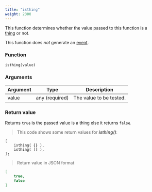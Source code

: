 ```yaml
---
title: "isthing"
weight: 2300
---
```


This function determines whether the value passed to this function
is a [thing](../../data-types/thing) or not.

This function does *not* generate an [event](../../events).

### Function

`isthing(value)`

### Arguments

Argument | Type | Description
-------- | ---- | -----------
value | any (required) | The value to be tested.

### Return value

Returns `true` is the passed value is a thing else it returns `false`.

> This code shows some return values for ***isthing()***:

```thingsdb,json_response
[
    isthing( {} ),
    isthing( [] ),
];
```

> Return value in JSON format

```json
[
    true,
    false
]
```
